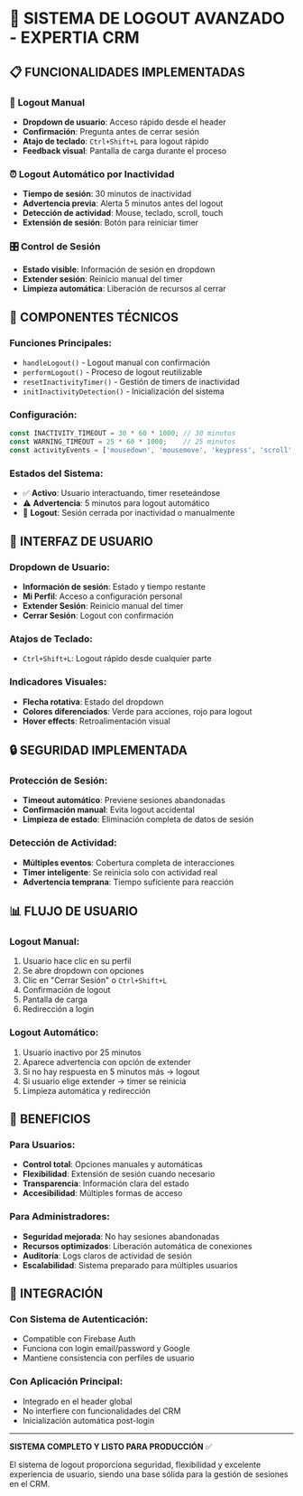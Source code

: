 # 🚪 SISTEMA DE LOGOUT AVANZADO - EXPERTIA CRM

## 📋 FUNCIONALIDADES IMPLEMENTADAS

### 🔐 **Logout Manual**
- **Dropdown de usuario**: Acceso rápido desde el header
- **Confirmación**: Pregunta antes de cerrar sesión
- **Atajo de teclado**: `Ctrl+Shift+L` para logout rápido
- **Feedback visual**: Pantalla de carga durante el proceso

### ⏰ **Logout Automático por Inactividad**
- **Tiempo de sesión**: 30 minutos de inactividad
- **Advertencia previa**: Alerta 5 minutos antes del logout
- **Detección de actividad**: Mouse, teclado, scroll, touch
- **Extensión de sesión**: Botón para reiniciar timer

### 🎛️ **Control de Sesión**
- **Estado visible**: Información de sesión en dropdown
- **Extender sesión**: Reinicio manual del timer
- **Limpieza automática**: Liberación de recursos al cerrar

## 🔧 COMPONENTES TÉCNICOS

### **Funciones Principales:**
- `handleLogout()` - Logout manual con confirmación
- `performLogout()` - Proceso de logout reutilizable
- `resetInactivityTimer()` - Gestión de timers de inactividad
- `initInactivityDetection()` - Inicialización del sistema

### **Configuración:**
```javascript
const INACTIVITY_TIMEOUT = 30 * 60 * 1000; // 30 minutos
const WARNING_TIMEOUT = 25 * 60 * 1000;    // 25 minutos
const activityEvents = ['mousedown', 'mousemove', 'keypress', 'scroll', 'touchstart', 'click'];
```

### **Estados del Sistema:**
- ✅ **Activo**: Usuario interactuando, timer reseteándose
- ⚠️ **Advertencia**: 5 minutos para logout automático
- 🚪 **Logout**: Sesión cerrada por inactividad o manualmente

## 🎨 INTERFAZ DE USUARIO

### **Dropdown de Usuario:**
- **Información de sesión**: Estado y tiempo restante
- **Mi Perfil**: Acceso a configuración personal
- **Extender Sesión**: Reinicio manual del timer
- **Cerrar Sesión**: Logout con confirmación

### **Atajos de Teclado:**
- `Ctrl+Shift+L`: Logout rápido desde cualquier parte

### **Indicadores Visuales:**
- **Flecha rotativa**: Estado del dropdown
- **Colores diferenciados**: Verde para acciones, rojo para logout
- **Hover effects**: Retroalimentación visual

## 🔒 SEGURIDAD IMPLEMENTADA

### **Protección de Sesión:**
- **Timeout automático**: Previene sesiones abandonadas
- **Confirmación manual**: Evita logout accidental
- **Limpieza de estado**: Eliminación completa de datos de sesión

### **Detección de Actividad:**
- **Múltiples eventos**: Cobertura completa de interacciones
- **Timer inteligente**: Se reinicia solo con actividad real
- **Advertencia temprana**: Tiempo suficiente para reacción

## 📊 FLUJO DE USUARIO

### **Logout Manual:**
1. Usuario hace clic en su perfil
2. Se abre dropdown con opciones
3. Clic en "Cerrar Sesión" o `Ctrl+Shift+L`
4. Confirmación de logout
5. Pantalla de carga
6. Redirección a login

### **Logout Automático:**
1. Usuario inactivo por 25 minutos
2. Aparece advertencia con opción de extender
3. Si no hay respuesta en 5 minutos más → logout
4. Si usuario elige extender → timer se reinicia
5. Limpieza automática y redirección

## 🚀 BENEFICIOS

### **Para Usuarios:**
- **Control total**: Opciones manuales y automáticas
- **Flexibilidad**: Extensión de sesión cuando necesario
- **Transparencia**: Información clara del estado
- **Accesibilidad**: Múltiples formas de acceso

### **Para Administradores:**
- **Seguridad mejorada**: No hay sesiones abandonadas
- **Recursos optimizados**: Liberación automática de conexiones
- **Auditoría**: Logs claros de actividad de sesión
- **Escalabilidad**: Sistema preparado para múltiples usuarios

## 🔄 INTEGRACIÓN

### **Con Sistema de Autenticación:**
- Compatible con Firebase Auth
- Funciona con login email/password y Google
- Mantiene consistencia con perfiles de usuario

### **Con Aplicación Principal:**
- Integrado en el header global
- No interfiere con funcionalidades del CRM
- Inicialización automática post-login

---

**SISTEMA COMPLETO Y LISTO PARA PRODUCCIÓN** ✅

El sistema de logout proporciona seguridad, flexibilidad y excelente experiencia de usuario, siendo una base sólida para la gestión de sesiones en el CRM.
